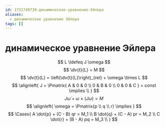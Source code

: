 ```yaml
---
id: 1731749739-динамическое-уравнение-Эйлера
aliases:
  - динамическое уравнение Эйлера
tags: []
---
```


# динамическое уравнение Эйлера
$$
L \ldefeq J \omega
$$
$$
\dv{t}{L} = M
$$
$$
\dv{t}{L} = \left(\dv{t}{L}\right)_{rel} + \omega \times L
$$
$$
\alignleft{
J = \Pmatrix{
A & 0 & 0 \\
0 & B & 0 \\
0 & 0 & C
} = const \implies \\
}
$$
$$
J \dot{\omega} + \omega \times (J \omega) = M
$$
$$
\alignleft{
\omega = \Pmatrix{p \\ q \\ r} \implies 
}
$$
$$
\Cases{
A \dot{p} + (C - B) qr = M_1 \\
B \dot{q} + (C - A) pr = M_2 \\
C \dot{r} + (B - A) pq = M_3 \\
}
$$
